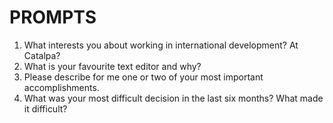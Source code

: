 # PROMPTS

1. What interests you about working in international development? At Catalpa?
2. What is your favourite text editor and why?
1. Please describe for me one or two of your most important accomplishments.
1. What was your most difficult decision in the last six months? What made it difficult?
